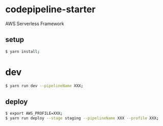 # codepipeline-starter

AWS Serverless Framework

## setup

```bash
$ yarn install;
```

# dev

```bash
$ yarn run dev --pipelineName XXX;
```

## deploy

```bash
$ export AWS_PROFILE=XXX;
$ yarn run deploy --stage staging --pipelineName XXX --profile XXX;
```
